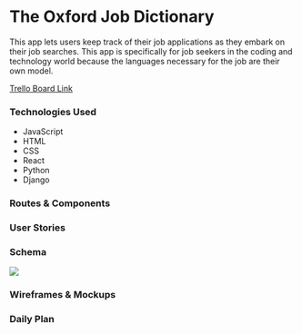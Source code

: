 # The Oxford Job Dictionary

This app lets users keep track of their job applications as they embark on their job searches. This app is specifically for job seekers in the coding and technology world because the languages necessary for the job are their own model. 

[Trello Board Link](https://trello.com/b/lmmx9rYi/unit-4-project)

### Technologies Used
- JavaScript
- HTML
- CSS
- React
- Python
- Django

### Routes & Components

### User Stories


### Schema
<img src="https://i.imgur.com/VtjUh1b.png">

### Wireframes & Mockups

### Daily Plan


